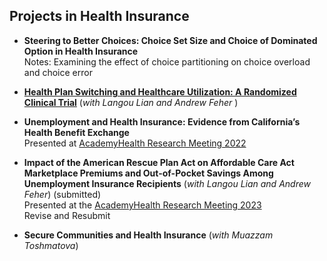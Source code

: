 ## Projects in Health Insurance
 
  - **Steering to Better Choices: Choice Set Size and Choice of Dominated Option in Health Insurance**
    <br>Notes: Examining the effect of choice partitioning on choice overload and choice error 

  - **[Health Plan Switching and Healthcare Utilization: A Randomized Clinical Trial](https://jamanetwork.com/journals/jama-health-forum/fullarticle/2816951)** (*with Langou Lian and Andrew Feher* )
  
  

  - **Unemployment and Health Insurance: Evidence from California’s Health Benefit Exchange**
    <br> Presented at [AcademyHealth Research Meeting 2022](https://academyhealth.confex.com/academyhealth/2022arm/meetingapp.cgi/Paper/53770)

  - **Impact of the American Rescue Plan Act on Affordable Care Act Marketplace Premiums and Out-of-Pocket Savings Among Unemployment Insurance Recipients** (*with Langou Lian and Andrew Feher*) (submitted)
    <br>Presented at the [AcademyHealth Research Meeting 2023](https://academyhealth.confex.com/academyhealth/2023arm/meetingapp.cgi/Paper/58533)
    <br> Revise and Resubmit

  - **Secure Communities and Health Insurance** (*with Muazzam Toshmatova*)